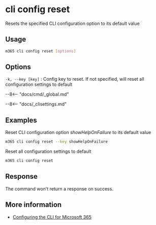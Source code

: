 # cli config reset

Resets the specified CLI configuration option to its default value

## Usage

```sh
m365 cli config reset [options]
```

## Options

`-k, --key [key]`
: Config key to reset. If not specified, will reset all configuration settings to default

--8<-- "docs/cmd/_global.md"

--8<-- "docs/_clisettings.md"

## Examples

Reset CLI configuration option _showHelpOnFailure_ to its default value

```sh
m365 cli config reset --key showHelpOnFailure
```

Reset all configuration settings to default

```sh
m365 cli config reset
```

## Response

The command won't return a response on success.

## More information

- [Configuring the CLI for Microsoft 365](../../../user-guide/configuring-cli.md)
